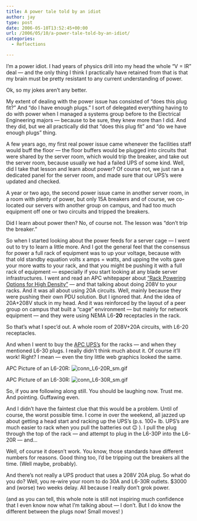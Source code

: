 ```yaml
---
title: A power tale told by an idiot
author: jay
type: post
date: 2006-05-10T13:52:45+00:00
url: /2006/05/10/a-power-tale-told-by-an-idiot/
categories:
  - Reflections

---
```

I’m a power idiot. I had years of physics drill into my head the whole “V = IR” deal — and the only thing I think I practically have retained from that is that my brain must be pretty resistant to any current understanding of power.

Ok, so my jokes aren’t any better.

My extent of dealing with the power issue has consisted of “does this plug fit?” And “do I have enough plugs.” I sort of delegated everything having to do with power when I managed a systems group before to the Electrical Engineering majors — because to be sure, they knew more than I did. And they did, but we all practically did that “does this plug fit” and “do we have enough plugs” thing.

A few years ago, my first real power issue came whenever the facilities staff would buff the floor — the floor buffers would be plugged into circuits that were shared by the server room, which would trip the breaker, and take out the server room, because usually we had a failed UPS of some kind. Well, did I take that lesson and learn about power? Of course not, we just ran a dedicated panel for the server room, and made sure that our UPS’s were updated and checked.

A year or two ago, the second power issue came in another server room, in a room with plenty of power, but only 15A breakers and of course, we co-located our servers with another group on campus, and had too much equipment off one or two circuits and tripped the breakers.

Did I learn about power then? No, of course not. The lesson was “don’t trip the breaker.”

So when I started looking about the power feeds for a server cage — I went out to try to learn a little more. And I got the general feel that the consensus for power a full rack of equipment was to up your voltage, because with that old standby equation volts x amps = watts, and upping the volts gave your more watts to your rack, and that you might be pushing it with a full rack of equipment — especially if you start looking at any blade server infrastructures. I went and read an APC whitepaper about [“Rack Powering Options for High Density”][1] — and that talking about doing 208V to your racks. And it was all about using 20A circuits. Well, mainly because they were pushing their own PDU solution. But I ignored that. And the idea of 20A+208V stuck in my head. And it was reinforced by the layout of a peer group on campus that built a “cage” environment — but mainly for network equipment — and they were using NEMA L6-**20** receptacles in the rack.

So that’s what I spec’d out. A whole room of 208V+20A circuits, with L6-20 receptacles.

And when I went to buy the [APC UPS’s][2] for the racks — and when they mentioned L6-30 plugs. I really didn’t think much about it. Of course it’ll work! Right? I mean — even the tiny little web graphics looked the same.

APC Picture of an L6-20R: ![conn_L6-20R_sm.gif][3]

APC Picture of an L6-30R: ![conn_L6-30R_sm.gif][4]

So, if you are following along still. You should be laughing now. Trust me. And pointing. Guffawing even.

And I didn’t have the faintest clue that this would be a problem. Until of course, the worst possible time. I come in over the weekend, all jazzed up about getting a head start and racking up the UPS’s (p.s. 100+ lb. UPS’s are much easier to rack when you pull the batteries out 😉 ). I pull the plug through the top of the rack — and attempt to plug in the L6-30P into the L6-20R — and…

Well, of course it doesn’t work. You know, those standards have different numbers for reasons. Good thing too, I’d be tripping out the breakers all the time. (Well maybe, probably).

And there’s not really a UPS product that uses a 208V 20A plug. So what do you do? Well, you re-wire your room to do 30A and L6-30R outlets. $3000 and (worse) two weeks delay. All because I really don’t grok power.

(and as you can tell, this whole note is still not inspiring much confidence that I even know now what I’m talking about — I don’t. But I do know the different between the plugs now! Small moves! )

 [1]: http://www.apcmedia.com/salestools/NRAN-5TDSPN_R4_EN.pdf
 [2]: http://www.apc.com/resource/include/techspec_index.cfm?base_sku=SURT3000RMXLT
 [3]: https://cdn.rambleon.org/migrate/2006/05/conn_L6-20R_sm.gif
 [4]: https://cdn.rambleon.org/migrate/2006/05/conn_L6-30R_sm.gif